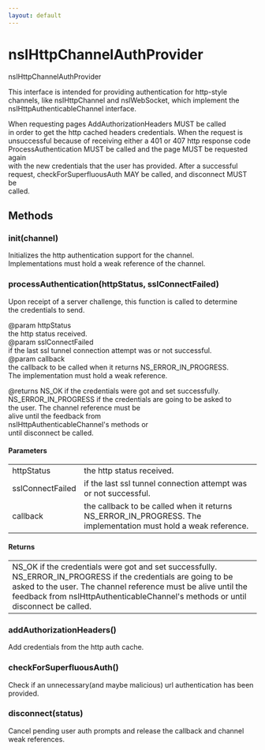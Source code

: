 ```yaml
---
layout: default
---
```


# nsIHttpChannelAuthProvider #
  
nsIHttpChannelAuthProvider  
  
This interface is intended for providing authentication for http-style  
channels, like nsIHttpChannel and nsIWebSocket, which implement the  
nsIHttpAuthenticableChannel interface.  
  
When requesting pages AddAuthorizationHeaders MUST be called  
in order to get the http cached headers credentials. When the request is  
unsuccessful because of receiving either a 401 or 407 http response code  
ProcessAuthentication MUST be called and the page MUST be requested again  
with the new credentials that the user has provided. After a successful  
request, checkForSuperfluousAuth MAY be called, and disconnect MUST be  
called.  
  

## Methods ##

### init(channel) ###
  
Initializes the http authentication support for the channel.  
Implementations must hold a weak reference of the channel.  
  

### processAuthentication(httpStatus, sslConnectFailed) ###
  
Upon receipt of a server challenge, this function is called to determine  
the credentials to send.  
  
@param httpStatus  
       the http status received.  
@param sslConnectFailed  
       if the last ssl tunnel connection attempt was or not successful.  
@param callback  
       the callback to be called when it returns NS_ERROR_IN_PROGRESS.  
       The implementation must hold a weak reference.  
  
@returns NS_OK if the credentials were got and set successfully.  
         NS_ERROR_IN_PROGRESS if the credentials are going to be asked to  
                              the user. The channel reference must be  
                              alive until the feedback from  
                              nsIHttpAuthenticableChannel's methods or  
                              until disconnect be called.  
  

#### Parameters ####

<table>

<tr>
<td>httpStatus</td>
<td>       the http status received.  
</td>
</tr>

<tr>
<td>sslConnectFailed</td>
<td>       if the last ssl tunnel connection attempt was or not successful.  
</td>
</tr>

<tr>
<td>callback</td>
<td>       the callback to be called when it returns NS_ERROR_IN_PROGRESS.  
       The implementation must hold a weak reference.  
</td>
</tr>

</table>

#### Returns ####

<table>

<tr>
<td>NS_OK if the credentials were got and set successfully.  
         NS_ERROR_IN_PROGRESS if the credentials are going to be asked to  
                              the user. The channel reference must be  
                              alive until the feedback from  
                              nsIHttpAuthenticableChannel's methods or  
                              until disconnect be called.  
</td>
</tr>

</table>

### addAuthorizationHeaders() ###
  
Add credentials from the http auth cache.  
  

### checkForSuperfluousAuth() ###
  
Check if an unnecessary(and maybe malicious) url authentication has been  
provided.  
  

### disconnect(status) ###
  
Cancel pending user auth prompts and release the callback and channel  
weak references.  
  
